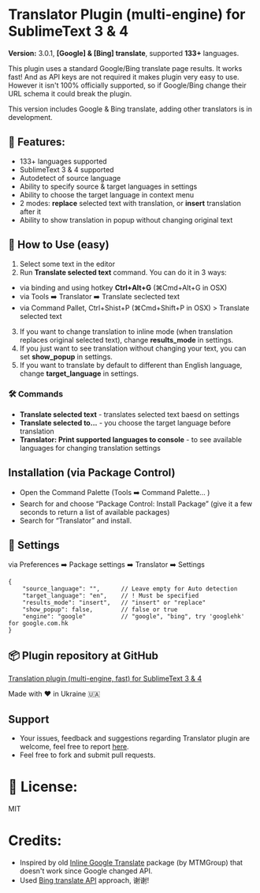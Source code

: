 Translator Plugin (multi-engine) for SublimeText 3 & 4
======================================================

**Version:** 3.0.1, **[Google] & [Bing] translate**, supported **133+** languages.

This plugin uses a standard Google/Bing translate page results. It works fast! And as API keys are not required it makes plugin very easy to use. However it isn't 100% officially supported, so if Google/Bing change their URL schema it could break the plugin.

This version includes Google & Bing translate, adding other translators is in development.

🎯 Features:
------------

* 133+ languages supported 
* SublimeText 3 & 4 supported
* Autodetect of source language
* Ability to specify source & target languages in settings
* Ability to choose the target language in context menu
* 2 modes: **replace** selected text with translation, or **insert** translation after it
* Ability to show translation in popup without changing original text

## 🚀 How to Use (easy)

1. Select some text in the editor
2. Run **Translate selected text** command. 
You can do it in 3 ways:
- via binding and using hotkey **Ctrl+Alt+G** (⌘Cmd+Alt+G in OSX)
- via Tools ➡️ Translator ➡️ Translate seclected text
- via Command Pallet, Ctrl+Shist+P (⌘Cmd+Shift+P in OSX) > Translate selected text
3. If you want to change translation to inline mode (when translation replaces original selected text), change **results_mode** in settings.
4. If you just want to see translation without changing your text, you can set **show_popup** in settings.
5. If you want to translate by default to different than English language, change **target_language** in settings.

### 🛠️ Commands
- **Translate selected text** - translates selected text baesd on settings
- **Translate selected to...** - you choose the target language before translation
- **Translator: Print supported languages to console** - to see available languages for changing translation settings

## Installation (via Package Control)

* Open the Command Palette (Tools ➡️ Command Palette… )
* Search for and choose “Package Control: Install Package” (give it a few seconds to return a list of available packages)
* Search for “Translator” and install.

## 🧰 Settings

via Preferences ➡️ Package settings ➡️ Translator ➡️ Settings

    {
        "source_language": "",      // Leave empty for Auto detection
        "target_language": "en",    // ! Must be specified  
        "results_mode": "insert",   // "insert" or "replace" 
        "show_popup": false,        // false or true 
        "engine": "google"          // "google", "bing", try 'googlehk' for google.com.hk  
    }


## 📦️ Plugin repository at GitHub

[Translation plugin (multi-engine, fast) for SublimeText 3 & 4](https://github.com/dmytrovoytko/sublimetext-translate)

Made with ❤️ in Ukraine 🇺🇦

## Support

* Your issues, feedback and suggestions regarding Translator plugin are welcome, feel free to report [here](https://github.com/dmytrovoytko/SublimeText-Translate/issues).
* Feel free to fork and submit pull requests.

📄 License:
===========

MIT

Credits:
========

* Inspired by old [Inline Google Translate](https://github.com/MTMGroup/SublimeText-Google-Translate-Plugin) package (by MTMGroup) that doesn't work since Google changed API.
* Used [Bing translate API](https://github.com/plainheart/bing-translate-api) approach, 谢谢! 